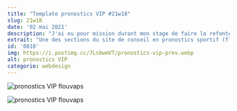 ```yaml
---
title: "Template pronostics VIP #21w18"
slug: 21w18
date: '02 mai 2021'
description: "J'ai eu pour mission durant mon stage de faire la refonte du site du pronostiqueur Flouvaps. Le site propose un accès restreint à du contenu à partir d'un abonnement mensuel. Cette section correspond donc à cette partie du site."
extrait: "Une des sections du site de conseil en pronostics sportif (flouvaps.fr) que j'ai proposé à l'agence durant mon stage."
id: '0018'
img: https://i.postimg.cc/7LsbwmVT/pronostics-vip-prev.webp
alt: pronostics VIP
categorie: webdesign
---
```


![pronostics VIP flouvaps](https://i.imgur.com/Sa8vQPP.jpg)

<div class="sep-50"></div>

![pronostics VIP flouvaps](https://i.imgur.com/t0Q3Ige.jpg)